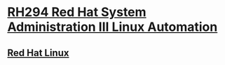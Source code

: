 # [RH294 Red Hat System Administration III Linux Automation](/red_hat_system_administration_iii_linux_automation/README.md)

## [Red Hat Linux](/README.md)
